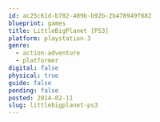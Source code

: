 ```yaml
---
id: ac25c61d-b702-409b-b92b-2b478949f682
blueprint: games
title: LittleBigPlanet [PS3]
platform: playstation-3
genre:
  - action-adventure
  - platformer
digital: false
physical: true
guide: false
pending: false
posted: 2014-02-11
slug: littlebigplanet-ps3
---
```

